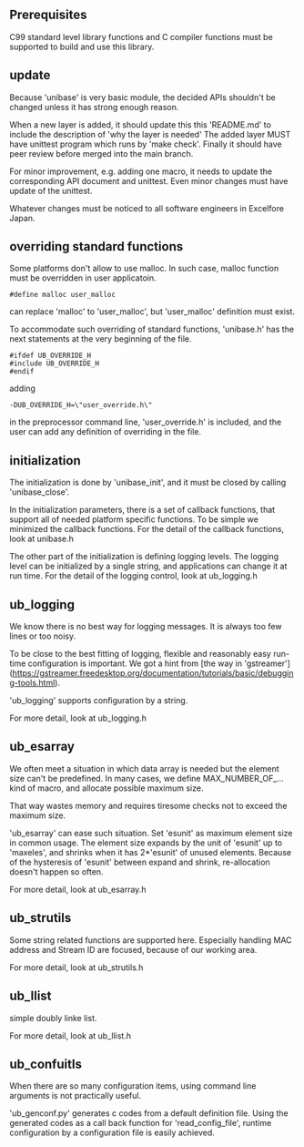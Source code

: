 ## Prerequisites
C99 standard level library functions and C compiler functions must be supported to
build and use this library.

## update
Because 'unibase' is very basic module, the decided APIs shouldn't be changed unless
it has strong enough reason.

When a new layer is added, it should update this this 'README.md' to include the
description of 'why the layer is needed'
The added layer MUST have unittest program which runs by 'make check'.
Finally it should have peer review before merged into the main branch.

For minor improvement, e.g. adding one macro, it needs to update the corresponding
API document and unittest.  Even minor changes must have update of the unittest.

Whatever changes must be noticed to all software engineers in Excelfore Japan.

## overriding standard functions
Some platforms don't allow to use malloc.
In such case, malloc function must be overridden in user applicatoin.
```
#define malloc user_malloc
```
can replace 'malloc' to 'user_malloc', but 'user_malloc' definition must exist.

To accommodate such overriding of standard functions, 'unibase.h' has the next
statements at the very beginning of the file.
```
#ifdef UB_OVERRIDE_H
#include UB_OVERRIDE_H
#endif
```
adding
```
-DUB_OVERRIDE_H=\"user_override.h\"
```
in the preprocessor command line,
'user_override.h' is included, and the user can add any definition of
overriding in the file.

## initialization
The initialization is done by 'unibase_init', and it must be closed by
calling 'unibase_close'.

In the initialization parameters, there is a set of callback functions,
that support all of needed platform specific functions.
To be simple we minimized the callback functions.
For the detail of the callback functions, look at unibase.h

The other part of the initialization is defining logging levels.
The logging level can be initialized by a single string, and applications
can change it at run time.
For the detail of the logging control, look at ub_logging.h

## ub_logging
We know there is no best way for logging messages.
It is always too few lines or too noisy.

To be close to the best fitting of logging, flexible and reasonably easy
run-time configuration is important.
We got a hint from [the way in 'gstreamer']
(https://gstreamer.freedesktop.org/documentation/tutorials/basic/debugging-tools.html).

'ub_logging' supports configuration by a string.

For more detail, look at ub_logging.h

## ub_esarray
We often meet a situation in which data array is needed but the element
size can't be predefined.
In many cases, we define MAX_NUMBER_OF_... kind of macro, and allocate
possible maximum size.

That way wastes memory and requires tiresome checks not to exceed the maximum size.

'ub_esarray' can ease such situation.
Set 'esunit' as maximum element size in common usage.  The element size
expands by the unit of 'esunit' up to 'maxeles', and shrinks when it has 2*'esunit'
of unused elements.  Because of the hysteresis of 'esunit' between expand and shrink,
re-allocation doesn't happen so often.

For more detail, look at ub_esarray.h

## ub_strutils
Some string related functions are supported here.
Especially handling MAC address and Stream ID are focused,
because of our working area.

For more detail, look at ub_strutils.h

## ub_llist
simple doubly linke list.

For more detail, look at ub_llist.h

## ub_confuitls
When there are so many configuration items, using command line arguments is
not practically useful.

'ub_genconf.py' generates c codes from a default definition file.
Using the generated codes as a call back function for 'read_config_file',
runtime configuration by a configuration file is easily achieved.
